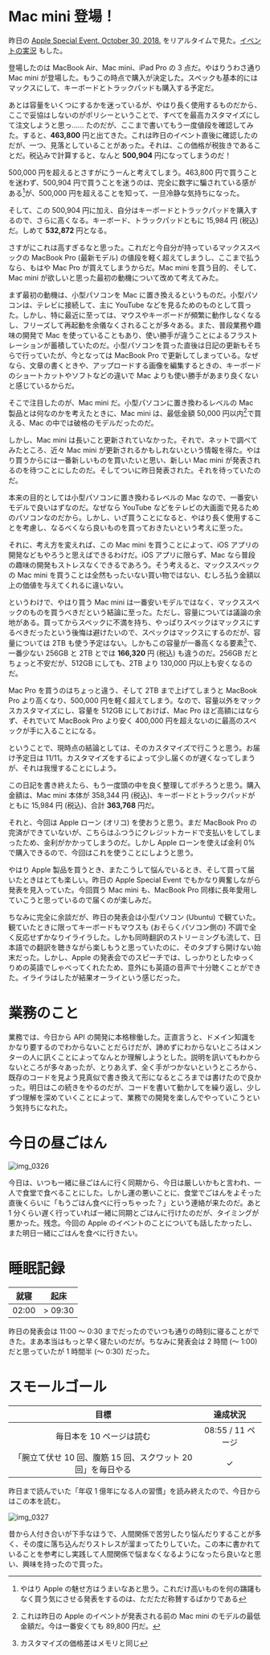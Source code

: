 # Mac mini 登場！
昨日の [Apple Special Event. October 30, 2018.](https://www.apple.com/jp/apple-events/october-2018/) をリアルタイムで見た。[イベントの実況](https://mastodon.noraworld.jp/@noraworld/100984922946924506) もした。

登場したのは MacBook Air、Mac mini、iPad Pro の 3 点だ。やはりうわさ通り Mac mini が登場した。もうこの時点で購入が決定した。スペックも基本的にはマックスにして、キーボードとトラックパッドも購入する予定だ。

あとは容量をいくつにするかを迷っているが、やはり長く使用するものだから、ここで妥協はしないのがポリシーということで、すべてを最高カスタマイズにして注文しようと思っ...... たのだが、ここまで書いてもう一度値段を確認してみた。すると、**463,800** 円と出てきた。これは昨日のイベント直後に確認したのだが、一つ、見落としていることがあった。それは、この価格が税抜きであることだ。税込みで計算すると、なんと **500,904** 円になってしまうのだ！

500,000 円を超えるとさすがにうーんと考えてしまう。463,800 円で買うことを迷わず、500,904 円で買うことを迷うのは、完全に数字に騙されている感がある[^apple-is-shrewd]が、500,000 円を超えることを知って、一旦冷静な気持ちになった。

[^apple-is-shrewd]: やはり Apple の魅せ方はうまいなあと思う。これだけ高いものを何の躊躇もなく買う気にさせる発表をするのは、ただただ称賛するばかりである

そして、この 500,904 円に加え、自分はキーボードとトラックパッドを購入するので、さらに高くなる。キーボード、トラックパッドともに 15,984 円 (税込) だ。しめて **532,872** 円となる。

さすがにこれは高すぎるなと思った。これだと今自分が持っているマックススペックの MacBook Pro (最新モデル) の値段を軽く超えてしまうし、ここまで払うなら、もはや Mac Pro が買えてしまうからだ。Mac mini を買う目的、そして、Mac mini が欲しいと思った最初の動機について改めて考えてみた。

まず最初の動機は、小型パソコンを Mac に置き換えるというものだ。小型パソコンは、テレビに接続して、主に YouTube などを見るためのものとして買った。しかし、特に最近に至っては、マウスやキーボードが頻繁に動作しなくなるし、フリーズして再起動を余儀なくされることが多々ある。また、普段業務や趣味の開発で Mac を使っていることもあり、使い勝手が違うことによるフラストレーションが蓄積していたのだ。小型パソコンを買った直後は日記の更新もそちらで行っていたが、今となっては MacBook Pro で更新してしまっている。なぜなら、文章の書くときや、アップロードする画像を編集するときの、キーボードのショートカットやソフトなどの違いで Mac よりも使い勝手があまり良くないと感じているからだ。

そこで注目したのが、Mac mini だ。小型パソコンに置き換わるレベルの Mac 製品とは何なのかを考えたときに、Mac mini は、最低金額 50,000 円以内[^mac-mini-price]で買える、Mac の中では破格のモデルだったのだ。

[^mac-mini-price]: これは昨日の Apple のイベントが発表される前の Mac mini のモデルの最低金額だ。今は一番安くても 89,800 円だ。

しかし、Mac mini は長いこと更新されていなかった。それで、ネットで調べてみたところ、近々 Mac mini が更新されるかもしれないという情報を得た。やはり買うからには一番新しいものを買いたいと思い、新しい Mac mini が発表されるのを待つことにしたのだ。そしてついに昨日発表された。それを待っていたのだ。

本来の目的としては小型パソコンに置き換わるレベルの Mac なので、一番安いモデルで良いはずなのだ。なぜなら YouTube などをテレビの大画面で見るためのパソコンなのだから。しかし、いざ買うことになると、やはり長く使用することを考慮し、なるべくなら良いものを買っておきたいという考えに至った。

それに、考え方を変えれば、この Mac mini を買うことによって、iOS アプリの開発などもやろうと思えばできるわけだ。iOS アプリに限らず、Mac なら普段の趣味の開発もストレスなくできるであろう。そう考えると、マックススペックの Mac mini を買うことは全然もったいない買い物ではない、むしろ払う金額以上の価値を与えてくれるに違いない。

というわけで、やはり買う Mac mini は一番安いモデルではなく、マックススペックのものを買うべきだという結論に至った。ただし、容量については議論の余地がある。買ってからスペックに不満を持ち、やっぱりスペックはマックスにするべきだったという後悔は避けたいので、スペックはマックスにするのだが、容量については 2TB も使う予定はない。しかもこの容量が一番高くなる要素[^same-as-memory]で、一番少ない 256GB と 2TB とでは **166,320** 円 (税込) も違うのだ。256GB だとちょっと不安だが、512GB にしても、2TB より 130,000 円以上も安くなるのだ。

[^same-as-memory]: カスタマイズの価格差はメモリと同じ

Mac Pro を買うのはちょっと違う、そして 2TB まで上げてしまうと MacBook Pro より高くなり、500,000 円を軽く超えてしまう。なので、容量以外をマックスカスタマイズにし、容量を 512GB にしておけば、Mac Pro ほど高額にはならず、それでいて MacBook Pro より安く 400,000 円を超えないのに最高のスペックが手に入ることになる。

ということで、現時点の結論としては、そのカスタマイズで行こうと思う。お届け予定日は 11/11。カスタマイズをするによって少し届くのが遅くなってしまうが、それは我慢することにしよう。

この日記を書き終えたら、もう一度頭の中を良く整理してポチろうと思う。購入金額は、Mac mini 本体が 358,344 円 (税込)、キーボードとトラックパッドがともに 15,984 円 (税込)、合計 **363,768** 円だ。

それと、今回は Apple ローン (オリコ) を使おうと思う。まだ MacBook Pro の完済ができていないが、こちらはふつうにクレジットカードで支払いをしてしまったため、金利がかかってしまうのだ。しかし Apple ローンを使えば金利 0% で購入できるので、今回はこれを使うことにしようと思う。

やはり Apple 製品を買うとき、またこうして悩んでいるとき、そして買って届いたときはとても楽しい。昨日の Apple Special Event でもかなり興奮しながら発表を見入っていた。今回買う Mac mini も、MacBook Pro 同様に長年愛用していこうと思っているので届くのが楽しみだ。

ちなみに完全に余談だが、昨日の発表会は小型パソコン (Ubuntu) で観ていた。観ていたときに限ってキーボードもマウスも (おそらくパソコン側の) 不調で全く反応せずかなりイライラした。しかも同時翻訳のストリーミングも流して、日本語での翻訳を聴きながら楽しもうと思っていたのに、そのタブすら開けない始末だった。しかし、Apple の発表会でのスピーチでは、しっかりとしたゆっくりめの英語でしゃべってくれたため、意外にも英語の音声で十分聴くことができた。イライラはしたが結果オーライという感じだった。

# 業務のこと
業務では、今日から API の開発に本格稼働した。正直言うと、ドメイン知識をかなり要するのでわからないことだらけだが、諦めずにわからないところはメンターの人に訊くことによってなんとか理解しようとした。説明を訊いてもわからないところが多々あったが、とりあえず、全く手がつかないというところから、既存のコードを見よう見真似で書き換えて形になるところまでは書けたので良かった。明日はこの続きをやるのだが、コードを書いて動かしてを繰り返し、少しずつ理解を深めていくことによって、業務での開発を楽しんでやっていこうという気持ちになれた。

# 今日の昼ごはん
![img_0326](/images/2018/10/img_0326.jpg)

今日は、いつも一緒に昼ごはんに行く同期から、今日は厳しいかもと言われ、一人で食堂で食べることにした。しかし運の悪いことに、食堂でごはんをよそった直後くらいに「もうごはん食べに行っちゃった？」という連絡が来たのだ。あと 1 分くらい遅く行っていれば一緒に同期とごはんに行けたのだが、タイミングが悪かった。残念。今回の Apple のイベントのことについても話したかったし、また明日一緒にごはんを食べに行きたい。

# 睡眠記録
| 就寝 | 起床 |
|:---:|:---:|
| 02:00 | > 09:30 |

昨日の発表会は 11:00 〜 0:30 までだったのでいつも通りの時刻に寝ることができた。まあ本当はもっと早く寝たいのだが。ちなみに発表会は 2 時間 (〜 1:00) だと思っていたが 1 時間半 (〜 0:30) だった。

# スモールゴール
| 目標 | 達成状況 |
|:---:|:---:|
| 毎日本を 10 ページは読む | 08:55 / 11 ページ |
| 「腕立て伏せ 10 回、腹筋 15 回、スクワット 20 回」を毎日やる | ✓ |

昨日まで読んでいた「年収 1 億年になる人の習慣」を読み終えたので、今日からはこの本を読む。

![img_0327](/images/2018/10/img_0327.jpg)

昔から人付き合いが下手なほうで、人間関係で苦労したり悩んだりすることが多く、その度に落ち込んだりストレスが溜まってたりしていた。この本に書かれていることを参考にし実践して人間関係で悩まなくなるようになったら良いなと思い、興味を持ったので買った。
